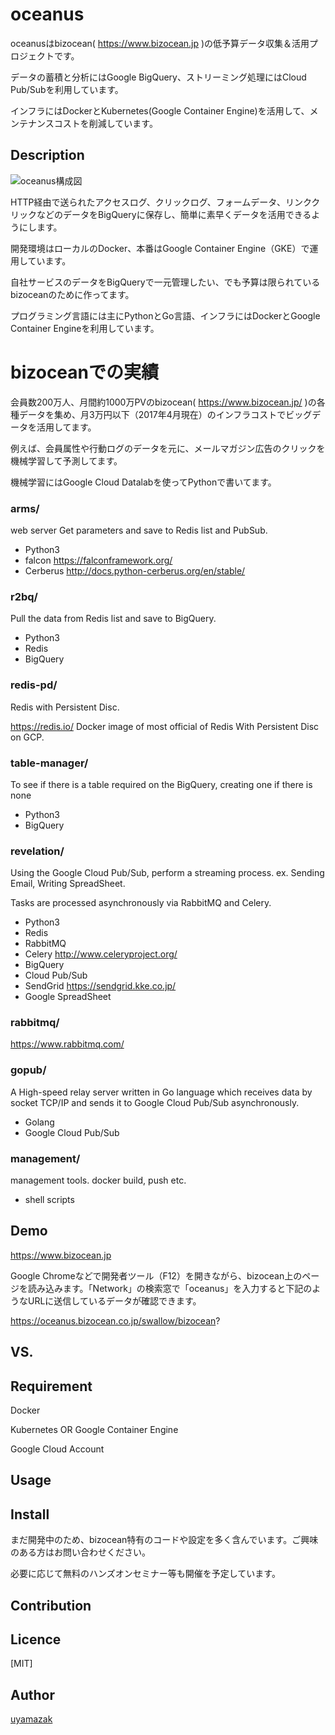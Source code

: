 oceanus
========
oceanusはbizocean( https://www.bizocean.jp )の低予算データ収集＆活用プロジェクトです。

データの蓄積と分析にはGoogle BigQuery、ストリーミング処理にはCloud Pub/Subを利用しています。

インフラにはDockerとKubernetes(Google Container Engine)を活用して、メンテナンスコストを削減しています。

## Description
![oceanus構成図](https://cdn-ak.f.st-hatena.com/images/fotolife/u/uyamazak/20170419/20170419163411.png "oceanus構成図")

HTTP経由で送られたアクセスログ、クリックログ、フォームデータ、リンククリックなどのデータをBigQueryに保存し、簡単に素早くデータを活用できるようにします。

開発環境はローカルのDocker、本番はGoogle Container Engine（GKE）で運用しています。

自社サービスのデータをBigQueryで一元管理したい、でも予算は限られているbizoceanのために作ってます。

プログラミング言語には主にPythonとGo言語、インフラにはDockerとGoogle Container Engineを利用しています。


bizoceanでの実績
================
会員数200万人、月間約1000万PVのbizocean( https://www.bizocean.jp/ )の各種データを集め、月3万円以下（2017年4月現在）のインフラコストでビッグデータを活用してます。

例えば、会員属性や行動ログのデータを元に、メールマガジン広告のクリックを機械学習して予測してます。

機械学習にはGoogle Cloud Datalabを使ってPythonで書いてます。


### arms/
web server
Get parameters and save to Redis list and PubSub.

- Python3
- falcon https://falconframework.org/
- Cerberus http://docs.python-cerberus.org/en/stable/

### r2bq/
Pull the data from Redis list and save to BigQuery.

- Python3
- Redis
- BigQuery

### redis-pd/
Redis with Persistent Disc.

https://redis.io/
Docker image of most official of Redis With Persistent Disc on GCP.


### table-manager/
To see if there is a table required on the BigQuery, creating one if there is none

- Python3
- BigQuery

### revelation/
Using the Google Cloud Pub/Sub, perform a streaming process.
ex. Sending Email, Writing SpreadSheet.

Tasks are processed asynchronously via RabbitMQ and Celery.

- Python3
- Redis
- RabbitMQ
- Celery http://www.celeryproject.org/
- BigQuery
- Cloud Pub/Sub
- SendGrid https://sendgrid.kke.co.jp/
- Google SpreadSheet


### rabbitmq/
https://www.rabbitmq.com/

### gopub/
A High-speed relay server written in Go language which receives data by socket TCP/IP and sends it to Google Cloud Pub/Sub asynchronously.

- Golang
- Google Cloud Pub/Sub


### management/
management tools. docker build, push etc.

- shell scripts

## Demo
https://www.bizocean.jp

Google Chromeなどで開発者ツール（F12）を開きながら、bizocean上のページを読み込みます。「Network」の検索窓で「oceanus」を入力すると下記のようなURLに送信しているデータが確認できます。

https://oceanus.bizocean.co.jp/swallow/bizocean?

## VS.

## Requirement

Docker

Kubernetes OR Google Container Engine

Google Cloud Account

## Usage


## Install
まだ開発中のため、bizocean特有のコードや設定を多く含んでいます。ご興味のある方はお問い合わせください。

必要に応じて無料のハンズオンセミナー等も開催を予定しています。


## Contribution


## Licence

[MIT]

## Author

[uyamazak](http://uyamazak.hatenablog.com/)

